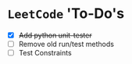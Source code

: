 # `LeetCode` 'To-Do's

*[x] ~~Add python unit-tester~~
*[ ] Remove old run/test methods
*[ ] Test Constraints
